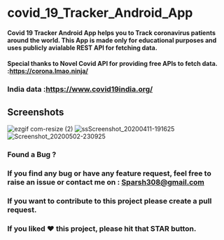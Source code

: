 # covid_19_Tracker_Android_App

#### Covid 19 Tracker Android App helps you to Track coronavirus patients around the world. This App is made only for educational purposes and uses publicly avialable REST API for fetching data.

#### Special thanks to Novel Covid API for providing free APIs to fetch data. :https://corona.lmao.ninja/

### India data :https://www.covid19india.org/

## Screenshots

![ezgif com-resize (2)](https://user-images.githubusercontent.com/47140660/80871338-99827400-8cc9-11ea-9b9b-73ac59f6e9a9.gif) ![ssScreenshot_20200411-191625](https://user-images.githubusercontent.com/47140660/80870877-cb460b80-8cc6-11ea-8307-6dc9007a8c8a.png) ![Screenshot_20200502-230925](https://user-images.githubusercontent.com/47140660/80871417-23cad800-8cca-11ea-9e25-fdd7eda748dc.png)

### Found a Bug ?
### If you find any bug or have any feature request, feel free to raise an issue or contact me on : Sparsh308@gmail.com

### If you want to contribute to this project please create a pull request.

### If you liked ♥ this project, please hit that STAR button.








